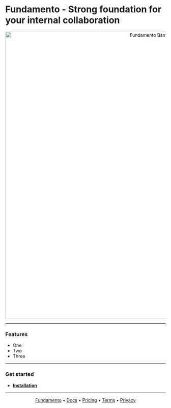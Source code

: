 # Fundamento - Strong foundation for your internal collaboration

<p align="center">
  <a href="https://fundamento.it" target="_blank" align="center">
    <img src="https://res.cloudinary.com/fundamento/image/upload/v1734469016/fundamento_banner.webp" width="900" alt="Fundamento Banner">
  </a>
  <br>
</p>

---

### Features

* One
* Two
* Three

---

### Get started

* **[Installation](https://docs.fundamento.it)**

---

<p align="center">
<a href="https://fundamento.it">Fundamento</a> &bull;
<a href="https://docs.fundamento.it">Docs</a> &bull;
<a href="https://fundamento.it/pricing">Pricing</a> &bull;
<a href="https://fundamento.it/terms">Terms</a> &bull;
<a href="https://fundamento.it/privacy">Privacy</a>
</p>